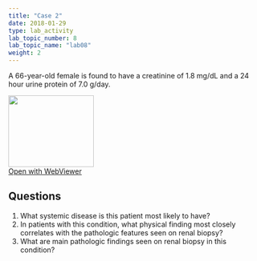 ```yaml
---
title: "Case 2"
date: 2018-01-29
type: lab_activity
lab_topic_number: 8
lab_topic_name: "lab08"
weight: 2
---
```

<div class="entrybody">
<p>A 66-year-old female is found to have a creatinine of 1.8 mg/dL and a 24 hour urine protein of 7.0 g/day.<br clear="all"></p>

<div class="thumbnail"><a href="http://virtualslides.cumc.columbia.edu/Renal%20Path%2002.svs/view.apml?" target="_blank"><img alt="" src="http://pathologylab.ccnmtl.columbia.edu/assets/images/slide_renal_case2.jpg" width="170" height="143" class="mt-image-left"></a><br><a href="http://virtualslides.cumc.columbia.edu/Renal%20Path%2002.svs/view.apml?" target="_blank">Open with WebViewer</a></div>

<h2>Questions</h2>


<ol>
<li>What systemic disease is this patient most likely to have?</li>
<li>In patients with this condition, what physical finding most closely correlates with the pathologic features seen on renal biopsy?</li>
<li>What are main pathologic findings seen on renal biopsy in this condition?</li>
</ol>


						
</div>
